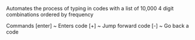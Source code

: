 Automates the process of typing in codes with a list of 10,000 4 digit combinations ordered by frequency

Commands
[enter] ~ Enters code
[+] ~ Jump forward code
[-] ~ Go back a code
